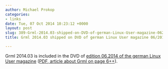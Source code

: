 ```yaml
---
author: Michael Prokop
categories:
- links
date: Tue, 07 Oct 2014 10:23:12 +0000
layout: post
slug: 389-Grml-2014.03-shipped-on-DVD-of-german-Linux-User-magazine-062014
title: Grml 2014.03 shipped on DVD of german Linux User magazine 06/2014

---
```

Grml 2014\.03 is included in the DVD of [edition 06\.2014 of the german Linux User magazine](http://www.linux-community.de/Internal/Artikel/Print-Artikel/LinuxUser/2014/06) ([PDF, article about Grml on page 6\+\+](http://www.linux-user.de/Downloads/LUCE/2014/lu-ce_2014-06.pdf)).